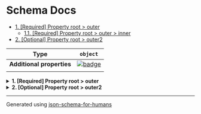 # Schema Docs

- [1. [Required] Property root > outer](#outer)
  - [1.1. [Required] Property root > outer > inner](#outer_inner)
- [2. [Optional] Property root > outer2](#outer2)

| Type                      | `object`                                                                                         |
| ------------------------- | ------------------------------------------------------------------------------------------------ |
| **Additional properties** | [![badge](https://img.shields.io/badge/Not+allowed-red)](# "Additional Properties not allowed.") |
|                           |                                                                                                  |

<details>
<summary><strong> <a name="outer"></a>1. [Required] Property root > outer</strong>  

</summary>
<blockquote>

| Type                      | `object`                                                                                                            |
| ------------------------- | ------------------------------------------------------------------------------------------------------------------- |
| **Additional properties** | [![badge](https://img.shields.io/badge/Any+type-allowed-green)](# "Additional Properties of any type are allowed.") |
| **Defined in**            | #/definitions/inner schema                                                                                          |
|                           |                                                                                                                     |

**Description:** We should see this

<details>
<summary><strong> <a name="outer_inner"></a>1.1. [Required] Property root > outer > inner</strong>  

</summary>
<blockquote>

| Type                      | `string`                                                                                                            |
| ------------------------- | ------------------------------------------------------------------------------------------------------------------- |
| **Additional properties** | [![badge](https://img.shields.io/badge/Any+type-allowed-green)](# "Additional Properties of any type are allowed.") |
|                           |                                                                                                                     |

**Description:** inner description

</blockquote>
</details>

</blockquote>
</details>

<details>
<summary><strong> <a name="outer2"></a>2. [Optional] Property root > outer2</strong>  

</summary>
<blockquote>

| Type                      | `object`                                                                                                            |
| ------------------------- | ------------------------------------------------------------------------------------------------------------------- |
| **Additional properties** | [![badge](https://img.shields.io/badge/Any+type-allowed-green)](# "Additional Properties of any type are allowed.") |
| **Same definition as**    | [outer](#outer)                                                                                                     |
|                           |                                                                                                                     |

**Description:** We should see this too

</blockquote>
</details>

----------------------------------------------------------------------------------------------------------------------------
Generated using [json-schema-for-humans](https://github.com/coveooss/json-schema-for-humans)